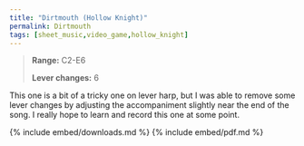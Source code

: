 ```yaml
---
title: "Dirtmouth (Hollow Knight)"
permalink: Dirtmouth
tags: [sheet_music,video_game,hollow_knight]
---
```


>**Range:** C2-E6
>
>**Lever changes:** 6

This one is a bit of a tricky one on lever harp, but I was able to remove some lever changes by adjusting the accompaniment slightly near the end of the song. I really hope to learn and record this one at some point.

{% include embed/downloads.md %}
{% include embed/pdf.md %}